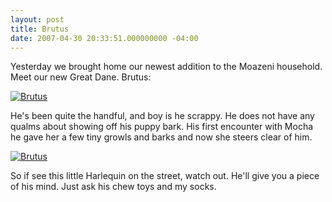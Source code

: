 ```yaml
---
layout: post
title: Brutus
date: 2007-04-30 20:33:51.000000000 -04:00
---
```

Yesterday we brought home our newest addition to the Moazeni household. Meet our new Great Dane. Brutus:

[![Brutus](http://farm1.static.flickr.com/219/478608940_d483829e49.jpg "Brutus")](http://www.flickr.com/photos/8036711@N07/sets/72157600157904347/)

He's been quite the handful, and boy is he scrappy. He does not have any qualms about showing off his puppy bark. His first encounter with Mocha he gave her a few tiny growls and barks and now she steers clear of him.

[![Brutus](http://farm1.static.flickr.com/231/478608890_94888222cf.jpg "Brutus's first meeting with Mocha")](http://www.flickr.com/photos/8036711@N07/sets/72157600157904347/)

So if see this little Harlequin on the street, watch out. He'll give you a piece of his mind. Just ask his chew toys and my socks.
